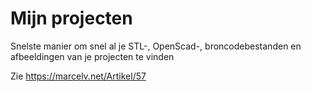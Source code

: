 # Mijn projecten
Snelste manier om snel al je STL-, OpenScad-, broncodebestanden en afbeeldingen van je projecten te vinden

Zie https://marcelv.net/Artikel/57
